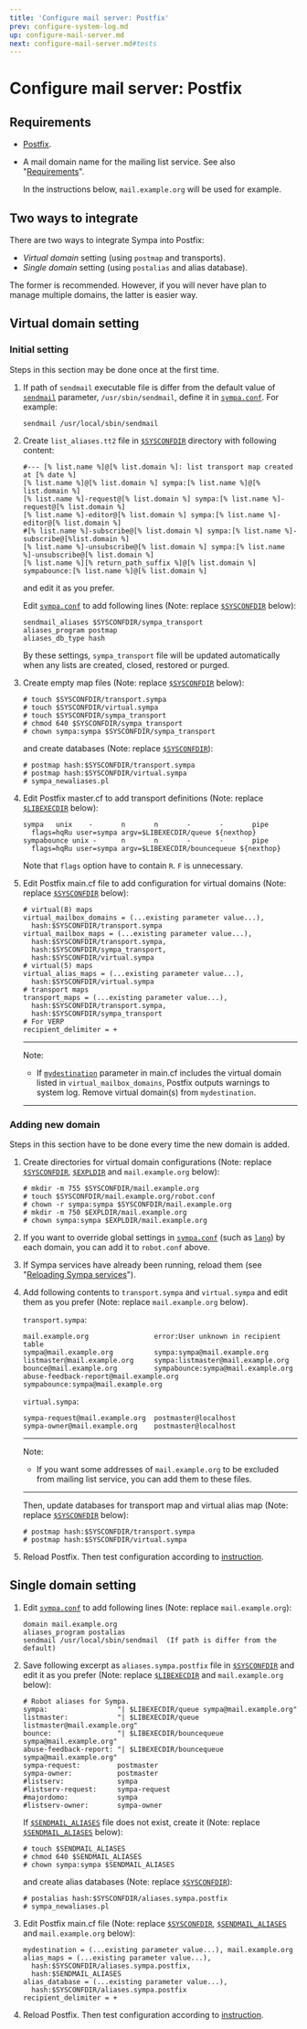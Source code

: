 ```yaml
---
title: 'Configure mail server: Postfix'
prev: configure-system-log.md
up: configure-mail-server.md
next: configure-mail-server.md#tests
---
```


Configure mail server: Postfix
==============================

Requirements
------------

  * [Postfix](http://www.postfix.org/).

  * A mail domain name for the mailing list service.
    See also "[Requirements](../requirements.md#network-requirements)".

    In the instructions below, ``mail.example.org`` will be used for example.

Two ways to integrate
---------------------

There are two ways to integrate Sympa into Postfix:

  * _Virtual domain_ setting (using ``postmap`` and transports).
  * _Single domain_ setting (using ``postalias`` and alias database).

The former is recommended.  However, if you will never have plan to manage
multiple domains, the latter is easier way.

Virtual domain setting
----------------------

### Initial setting

Steps in this section may be done once at the first time.

  1. If path of ``sendmail`` executable file is differ from the default value
     of [``sendmail``](../man/sympa.conf.5.md#sendmail) parameter,
     ``/usr/sbin/sendmail``, define it in
     [``sympa.conf``](../layout.md#config).  For example:

     ```
     sendmail /usr/local/sbin/sendmail
     ```

  2. Create `list_aliases.tt2` file in
     [``$SYSCONFDIR``](../layout.md#sysconfdir) directory with following
     content:
     ``` code
     #--- [% list.name %]@[% list.domain %]: list transport map created at [% date %]
     [% list.name %]@[% list.domain %] sympa:[% list.name %]@[% list.domain %]
     [% list.name %]-request@[% list.domain %] sympa:[% list.name %]-request@[% list.domain %]
     [% list.name %]-editor@[% list.domain %] sympa:[% list.name %]-editor@[% list.domain %]
     #[% list.name %]-subscribe@[% list.domain %] sympa:[% list.name %]-subscribe@[%list.domain %]
     [% list.name %]-unsubscribe@[% list.domain %] sympa:[% list.name %]-unsubscribe@[% list.domain %]
     [% list.name %][% return_path_suffix %]@[% list.domain %] sympabounce:[% list.name %]@[% list.domain %]
     ```
     and edit it as you prefer.

     Edit [``sympa.conf``](../layout.md#config) to add following lines (Note:
     replace [``$SYSCONFDIR``](../layout.md#sysconfdir) below):
     ```
     sendmail_aliases $SYSCONFDIR/sympa_transport
     aliases_program postmap
     aliases_db_type hash
     ```
     By these settings, ``sympa_transport`` file will be updated automatically
     when any lists are created, closed, restored or purged.

  3. Create empty map files (Note:
     replace [``$SYSCONFDIR``](../layout.md#sysconfdir) below):
     ```
     # touch $SYSCONFDIR/transport.sympa
     # touch $SYSCONFDIR/virtual.sympa
     # touch $SYSCONFDIR/sympa_transport
     # chmod 640 $SYSCONFDIR/sympa_transport
     # chown sympa:sympa $SYSCONFDIR/sympa_transport
     ```
     and create databases (Note:
     replace [``$SYSCONFDIR``](../layout.md#sysconfdir)):
     ```
     # postmap hash:$SYSCONFDIR/transport.sympa
     # postmap hash:$SYSCONFDIR/virtual.sympa
     # sympa_newaliases.pl
     ```

  4. Edit Postfix master.cf to add transport definitions (Note:
     replace [``$LIBEXECDIR``](../layout.md#libexecdir) below):
     ```
     sympa   unix    -       n       n       -       -       pipe
       flags=hqRu user=sympa argv=$LIBEXECDIR/queue ${nexthop}
     sympabounce unix -      n       n       -       -       pipe
       flags=hqRu user=sympa argv=$LIBEXECDIR/bouncequeue ${nexthop}
     ```
     Note that ``flags`` option have to contain ``R``. ``F`` is unnecessary.

  5. Edit Postfix main.cf file to add configuration for virtual domains (Note:
     replace [``$SYSCONFDIR``](../layout.md#sysconfdir) below):
     ```
     # virtual(8) maps
     virtual_mailbox_domains = (...existing parameter value...),
       hash:$SYSCONFDIR/transport.sympa
     virtual_mailbox_maps = (...existing parameter value...),
       hash:$SYSCONFDIR/transport.sympa,
       hash:$SYSCONFDIR/sympa_transport,
       hash:$SYSCONFDIR/virtual.sympa
     # virtual(5) maps
     virtual_alias_maps = (...existing parameter value...),
       hash:$SYSCONFDIR/virtual.sympa
     # transport maps
     transport_maps = (...existing parameter value...),
       hash:$SYSCONFDIR/transport.sympa,
       hash:$SYSCONFDIR/sympa_transport
     # For VERP
     recipient_delimiter = +
     ```

     ----
     Note:

       * If
         [``mydestination``](http://www.postfix.org/postconf.5.html#mydestination)
         parameter in main.cf includes the virtual domain listed in
         ``virtual_mailbox_domains``, Postfix outputs warnings to system log.
         Remove virtual domain(s) from ``mydestination``.

     ----

### Adding new domain

Steps in this section have to be done every time the new domain is added.

  1. Create directories for virtual domain configurations (Note:
     replace [``$SYSCONFDIR``](../layout.md#sysconfdir),
     [``$EXPLDIR``](../layout.md#expldir) and ``mail.example.org`` below):
     ```
     # mkdir -m 755 $SYSCONFDIR/mail.example.org
     # touch $SYSCONFDIR/mail.example.org/robot.conf
     # chown -r sympa:sympa $SYSCONFDIR/mail.example.org
     # mkdir -m 750 $EXPLDIR/mail.example.org
     # chown sympa:sympa $EXPLDIR/mail.example.org
     ```

  2. If you want to override global settings in
     [``sympa.conf``](../layout.md#config) (such as
     [``lang``](../man/sympa.conf.5.md#lang)) by each domain, you can add it
     to ``robot.conf`` above.

  3. If Sympa services have already been running, reload them
     (see "[Reloading Sympa services](../admin/services.md#reloading-sympa-services)").

  4. Add following contents to ``transport.sympa`` and ``virtual.sympa``
     and edit them as you prefer (Note: replace ``mail.example.org`` below).

     ``transport.sympa``:
     ```
     mail.example.org                error:User unknown in recipient table
     sympa@mail.example.org          sympa:sympa@mail.example.org
     listmaster@mail.example.org     sympa:listmaster@mail.example.org
     bounce@mail.example.org         sympabounce:sympa@mail.example.org
     abuse-feedback-report@mail.example.org  sympabounce:sympa@mail.example.org

     ```

     ``virtual.sympa``:
     ```
     sympa-request@mail.example.org  postmaster@localhost
     sympa-owner@mail.example.org    postmaster@localhost

     ```

     ----
     Note:

       * If you want some addresses of ``mail.example.org`` to be excluded
         from mailing list service, you can add them to these files.

     ----

     Then, update databases for transport map and virtual alias map (Note:
     replace [``$SYSCONFDIR``](../layout.md#sysconfdir) below):
     ```
     # postmap hash:$SYSCONFDIR/transport.sympa
     # postmap hash:$SYSCONFDIR/virtual.sympa
     ```

  5. Reload Postfix.
     Then test configuration according to
     [instruction](configure-mail-server.md#tests).

Single domain setting
---------------------

  1. Edit [``sympa.conf``](../layout.md#config) to add following lines (Note:
     replace ``mail.example.org``):
     ```
     domain mail.example.org
     aliases_program postalias
     sendmail /usr/local/sbin/sendmail  (If path is differ from the default)
     ```

  2. Save following excerpt as ``aliases.sympa.postfix`` file in
     [``$SYSCONFDIR``](../layout.md#sysconfdir) and edit it as you prefer
     (Note: replace [``$LIBEXECDIR``](../layout.md#libexecdir) and
     ``mail.example.org`` below):
     ```
     # Robot aliases for Sympa.
     sympa:                 "| $LIBEXECDIR/queue sympa@mail.example.org"
     listmaster:            "| $LIBEXECDIR/queue listmaster@mail.example.org"
     bounce:                "| $LIBEXECDIR/bouncequeue sympa@mail.example.org"
     abuse-feedback-report: "| $LIBEXECDIR/bouncequeue sympa@mail.example.org"
     sympa-request:         postmaster
     sympa-owner:           postmaster
     #listserv:             sympa
     #listserv-request:     sympa-request
     #majordomo:            sympa
     #listserv-owner:       sympa-owner
     ```

     If [``$SENDMAIL_ALIASES``](../layout.md#sendmail_aliases) file does not
     exist, create it (Note:
     replace [``$SENDMAIL_ALIASES``](../layout.md#sendmail_aliases) below):
     ```
     # touch $SENDMAIL_ALIASES
     # chmod 640 $SENDMAIL_ALIASES
     # chown sympa:sympa $SENDMAIL_ALIASES
     ```
     and create alias databases (Note:
     replace [``$SYSCONFDIR``](../layout.md#sysconfdir)):
     ```
     # postalias hash:$SYSCONFDIR/aliases.sympa.postfix
     # sympa_newaliases.pl
     ```

  3. Edit Postfix main.cf file (Note:
     replace [``$SYSCONFDIR``](../layout.md#sysconfdir),
     [``$SENDMAIL_ALIASES``](../layout.md#sendmail_aliases) and
     ``mail.example.org`` below):
     ```
     mydestination = (...existing parameter value...), mail.example.org
     alias_maps = (...existing parameter value...),
       hash:$SYSCONFDIR/aliases.sympa.postfix,
       hash:$SENDMAIL_ALIASES
     alias_database = (...existing parameter value...),
       hash:$SYSCONFDIR/aliases.sympa.postfix
     recipient_delimiter = +
     ```

  4. Reload Postfix.
     Then test configuration according to
     [instruction](configure-mail-server.md#tests).

